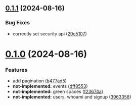 ## [0.1.1](https://github.com/VNNDJS/rtgi-api/compare/v0.1.0...v0.1.1) (2024-08-16)


### Bug Fixes

* correctly set security api ([29e5107](https://github.com/VNNDJS/rtgi-api/commit/29e51077cc823211627429eac563b6777bae8ba3))



# [0.1.0](https://github.com/VNNDJS/rtgi-api/compare/3963358867a9e5266c990cfc080da0e94639f356...v0.1.0) (2024-08-16)


### Features

* add pagination ([b477ad5](https://github.com/VNNDJS/rtgi-api/commit/b477ad56f5da99a38bda8fbc16e7348055b182ff))
* **not-implemented:** events ([dff8553](https://github.com/VNNDJS/rtgi-api/commit/dff8553066ec7a510c043ef0a0ad345b2d63011e))
* **not-implemented:** green spaces ([f23674a](https://github.com/VNNDJS/rtgi-api/commit/f23674acb273cf9c0e325bdd90c89e0de35b29eb))
* **not-implemented:** users, whoami and signup ([3963358](https://github.com/VNNDJS/rtgi-api/commit/3963358867a9e5266c990cfc080da0e94639f356))



